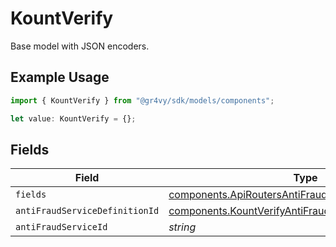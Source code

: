 # KountVerify

Base model with JSON encoders.

## Example Usage

```typescript
import { KountVerify } from "@gr4vy/sdk/models/components";

let value: KountVerify = {};
```

## Fields

| Field                                                                                                                      | Type                                                                                                                       | Required                                                                                                                   | Description                                                                                                                |
| -------------------------------------------------------------------------------------------------------------------------- | -------------------------------------------------------------------------------------------------------------------------- | -------------------------------------------------------------------------------------------------------------------------- | -------------------------------------------------------------------------------------------------------------------------- |
| `fields`                                                                                                                   | [components.ApiRoutersAntiFraudServicesSchemasField](../../models/components/apiroutersantifraudservicesschemasfield.md)[] | :heavy_minus_sign:                                                                                                         | N/A                                                                                                                        |
| `antiFraudServiceDefinitionId`                                                                                             | [components.KountVerifyAntiFraudServiceDefinitionId](../../models/components/kountverifyantifraudservicedefinitionid.md)   | :heavy_minus_sign:                                                                                                         | N/A                                                                                                                        |
| `antiFraudServiceId`                                                                                                       | *string*                                                                                                                   | :heavy_minus_sign:                                                                                                         | N/A                                                                                                                        |
